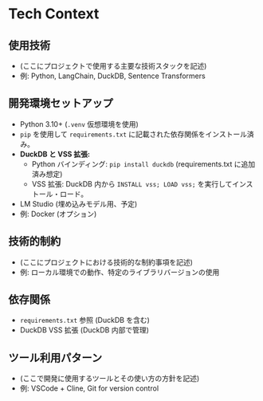 # Tech Context

## 使用技術

- (ここにプロジェクトで使用する主要な技術スタックを記述)
- 例: Python, LangChain, DuckDB, Sentence Transformers

## 開発環境セットアップ

- Python 3.10+ (`.venv` 仮想環境を使用)
- `pip` を使用して `requirements.txt` に記載された依存関係をインストール済み。
- **DuckDB と VSS 拡張:**
    - Python バインディング: `pip install duckdb` (requirements.txt に追加済み想定)
    - VSS 拡張: DuckDB 内から `INSTALL vss; LOAD vss;` を実行してインストール・ロード。
- LM Studio (埋め込みモデル用、予定)
- 例: Docker (オプション)

## 技術的制約

- (ここにプロジェクトにおける技術的な制約事項を記述)
- 例: ローカル環境での動作、特定のライブラリバージョンの使用

## 依存関係

- `requirements.txt` 参照 (DuckDB を含む)
- DuckDB VSS 拡張 (DuckDB 内部で管理)

## ツール利用パターン

- (ここで開発に使用するツールとその使い方の方針を記述)
- 例: VSCode + Cline, Git for version control

